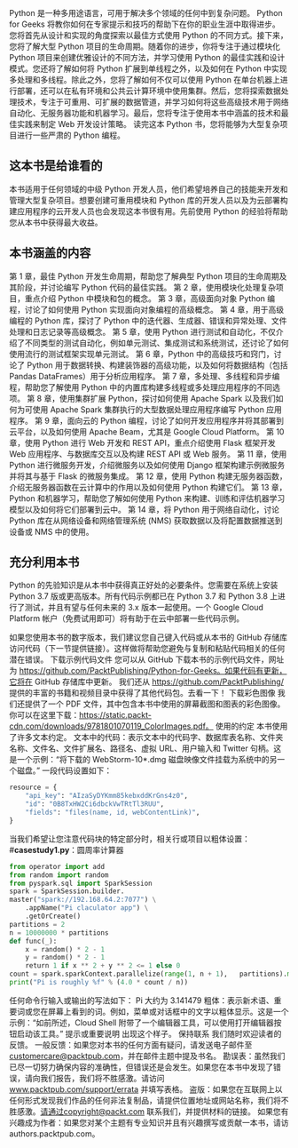 Python 是一种多用途语言，可用于解决多个领域的任何中到复杂问题。 Python for Geeks 将教你如何在专家提示和技巧的帮助下在你的职业生涯中取得进步。
您将首先从设计和实现的角度探索以最佳方式使用 Python 的不同方式。接下来，您将了解大型 Python 项目的生命周期。随着你的进步，你将专注于通过模块化 Python 项目来创建优雅设计的不同方法，并学习使用 Python 的最佳实践和设计模式。您还将了解如何将 Python 扩展到单线程之外，以及如何在 Python 中实现多处理和多线程。除此之外，您将了解如何不仅可以使用 Python 在单台机器上进行部署，还可以在私有环境和公共云计算环境中使用集群。然后，您将探索数据处理技术，专注于可重用、可扩展的数据管道，并学习如何将这些高级技术用于网络自动化、无服务器功能和机器学习。最后，您将专注于使用本书中涵盖的技术和最佳实践来制定 Web 开发设计策略。
读完这本 Python 书，您将能够为大型复杂项目进行一些严肃的 Python 编程。

## 这本书是给谁看的

本书适用于任何领域的中级 Python 开发人员，他们希望培养自己的技能来开发和管理大型复杂项目。想要创建可重用模块和 Python 库的开发人员以及为云部署构建应用程序的云开发人员也会发现这本书很有用。先前使用 Python 的经验将帮助您从本书中获得最大收益。

## 本书涵盖的内容

第 1 章，最佳 Python 开发生命周期，帮助您了解典型 Python 项目的生命周期及其阶段，并讨论编写 Python 代码的最佳实践。
第 2 章，使用模块化处理复杂项目，重点介绍 Python 中模块和包的概念。
第 3 章，高级面向对象 Python 编程，讨论了如何使用 Python 实现面向对象编程的高级概念。
第 4 章，用于高级编程的 Python 库，探讨了 Python 中的迭代器、生成器、错误和异常处理、文件处理和日志记录等高级概念。
第 5 章，使用 Python 进行测试和自动化，不仅介绍了不同类型的测试自动化，例如单元测试、集成测试和系统测试，还讨论了如何使用流行的测试框架实现单元测试。
第 6 章，Python 中的高级技巧和窍门，讨论了 Python 用于数据转换、构建装饰器的高级功能，以及如何将数据结构（包括 Pandas DataFrames）用于分析应用程序。
第 7 章，多处理、多线程和异步编程，帮助您了解使用 Python 中的内置库构建多线程或多处理应用程序的不同选项。
第 8 章，使用集群扩展 Python，探讨如何使用 Apache Spark 以及我们如何为可使用 Apache Spark 集群执行的大型数据处理应用程序编写 Python 应用程序。
第 9 章，面向云的 Python 编程，讨论了如何开发应用程序并将其部署到云平台，以及如何使用 Apache Beam，尤其是 Google Cloud Platform。
第 10 章，使用 Python 进行 Web 开发和 REST API，重点介绍使用 Flask 框架开发 Web 应用程序、与数据库交互以及构建 REST API 或 Web 服务。
第 11 章，使用 Python 进行微服务开发，介绍微服务以及如何使用 Django 框架构建示例微服务并将其与基于 Flask 的微服务集成。
第 12 章，使用 Python 构建无服务器函数，介绍无服务器函数在云计算中的作用以及如何使用 Python 构建它们。
第 13 章，Python 和机器学习，帮助您了解如何使用 Python 来构建、训练和评估机器学习模型以及如何将它们部署到云中。
第 14 章，将 Python 用于网络自动化，讨论 Python 库在从网络设备和网络管理系统 (NMS) 获取数据以及将配置数据推送到设备或 NMS 中的使用。

## 充分利用本书

Python 的先验知识是从本书中获得真正好处的必要条件。您需要在系统上安装 Python 3.7 版或更高版本。所有代码示例都已在 Python 3.7 和 Python 3.8 上进行了测试，并且有望与任何未来的 3.x 版本一起使用。一个 Google Cloud Platform 帐户（免费试用即可）将有助于在云中部署一些代码示例。

如果您使用本书的数字版本，我们建议您自己键入代码或从本书的 GitHub 存储库访问代码（下一节提供链接）。这样做将帮助您避免与复制和粘贴代码相关的任何潜在错误。
下载示例代码文件
您可以从 GitHub 下载本书的示例代码文件，网址为 https://github.com/PacktPublishing/Python-for-Geeks。如果代码有更新，它将在 GitHub 存储库中更新。
我们还从 https://github.com/PacktPublishing/ 提供的丰富的书籍和视频目录中获得了其他代码包。去看一下！
下载彩色图像
我们还提供了一个 PDF 文件，其中包含本书中使用的屏幕截图和图表的彩色图像。你可以在这里下载：https://static.packt-cdn.com/downloads/9781801070119_ColorImages.pdf。
使用的约定
本书使用了许多文本约定。
文本中的代码：表示文本中的代码字、数据库表名称、文件夹名称、文件名、文件扩展名、路径名、虚拟 URL、用户输入和 Twitter 句柄。这是一个示例：“将下载的 WebStorm-10*.dmg 磁盘映像文件挂载为系统中的另一个磁盘。”
一段代码设置如下：

```python
resource = {
    "api_key": "AIzaSyDYKmm85kebxddKrGns4z0",
    "id": "0B8TxHW2Ci6dbckVwTRtTl3RUU",
    "fields": "files(name, id, webContentLink)",
}
```

当我们希望让您注意代码块的特定部分时，相关行或项目以粗体设置：
#**casestudy1.py**：圆周率计算器

```python
from operator import add
from random import random
from pyspark.sql import SparkSession
spark = SparkSession.builder.
master("spark://192.168.64.2:7077") \
    .appName("Pi claculator app") \
    .getOrCreate()
partitions = 2
n = 10000000 * partitions
def func(_):
    x = random() * 2 - 1
    y = random() * 2 - 1
    return 1 if x ** 2 + y ** 2 <= 1 else 0
count = spark.sparkContext.parallelize(range(1, n + 1),   partitions).map(func).reduce(add)
print("Pi is roughly %f" % (4.0 * count / n))
```

任何命令行输入或输出的写法如下：
Pi 大约为 3.141479
粗体：表示新术语、重要词或您在屏幕上看到的词。例如，菜单或对话框中的文字以粗体显示。这是一个示例：“如前所述，Cloud Shell 附带了一个编辑器工具，可以使用打开编辑器按钮启动该工具。”
提示或重要说明
出现这个样子。
保持联系
我们随时欢迎读者的反馈。
一般反馈：如果您对本书的任何方面有疑问，请发送电子邮件至 customercare@packtpub.com，并在邮件主题中提及书名。
勘误表：虽然我们已尽一切努力确保内容的准确性，但错误还是会发生。如果您在本书中发现了错误，请向我们报告，我们将不胜感激。请访问 www.packtpub.com/support/errata 并填写表格。
盗版：如果您在互联网上以任何形式发现我们作品的任何非法复制品，请提供位置地址或网站名称，我们将不胜感激。请通过copyright@packt.com 联系我们，并提供材料的链接。
如果您有兴趣成为作者：如果您对某个主题有专业知识并且有兴趣撰写或贡献一本书，请访authors.packtpub.com。
